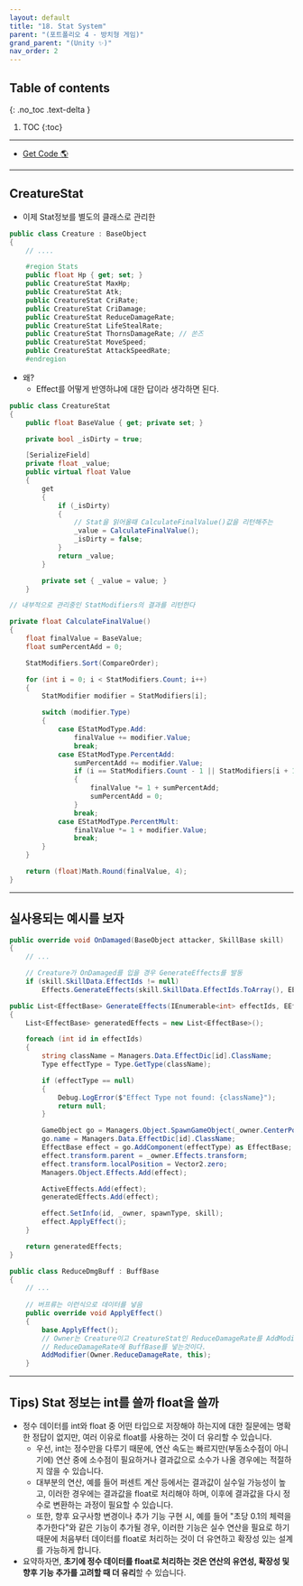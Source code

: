 ```yaml
---
layout: default
title: "18. Stat System"
parent: "(포트폴리오 4 - 방치형 게임)"
grand_parent: "(Unity ✨)"
nav_order: 2
---
```


## Table of contents
{: .no_toc .text-delta }

1. TOC
{:toc}

---

* [Get Code 🌎](https://github.com/Arthur880708/Unity.IncrementalGame.Example/tree/7)

---

## CreatureStat

* 이제 Stat정보를 별도의 클래스로 관리한

```csharp
public class Creature : BaseObject
{
	// ....

	#region Stats
	public float Hp { get; set; }
	public CreatureStat MaxHp;
	public CreatureStat Atk;
	public CreatureStat CriRate;
	public CreatureStat CriDamage;
	public CreatureStat ReduceDamageRate;
	public CreatureStat LifeStealRate;
	public CreatureStat ThornsDamageRate; // 쏜즈
	public CreatureStat MoveSpeed;
	public CreatureStat AttackSpeedRate;
	#endregion
```

* 왜?
    * Effect를 어떻게 반영하냐에 대한 답이라 생각하면 된다.

```csharp
public class CreatureStat
{
	public float BaseValue { get; private set; }

	private bool _isDirty = true;

	[SerializeField]
	private float _value;
	public virtual float Value
	{
		get
		{
			if (_isDirty)
			{
                // Stat을 읽어올때 CalculateFinalValue()값을 리턴해주는
				_value = CalculateFinalValue();
				_isDirty = false;
			}
			return _value;
		}

		private set { _value = value; }
	}
```

```csharp
// 내부적으로 관리중인 StatModifiers의 결과를 리턴한다

private float CalculateFinalValue()
{
    float finalValue = BaseValue;
    float sumPercentAdd = 0;

    StatModifiers.Sort(CompareOrder);

    for (int i = 0; i < StatModifiers.Count; i++)
    {
        StatModifier modifier = StatModifiers[i];

        switch (modifier.Type)
        {
            case EStatModType.Add:
                finalValue += modifier.Value;
                break;
            case EStatModType.PercentAdd:
                sumPercentAdd += modifier.Value;
                if (i == StatModifiers.Count - 1 || StatModifiers[i + 1].Type != EStatModType.PercentAdd)
                {
                    finalValue *= 1 + sumPercentAdd;
                    sumPercentAdd = 0;
                }
                break;
            case EStatModType.PercentMult:
                finalValue *= 1 + modifier.Value;
                break;
        }
    }

    return (float)Math.Round(finalValue, 4);
}
```

---

## 실사용되는 예시를 보자

```csharp
public override void OnDamaged(BaseObject attacker, SkillBase skill)
{
    // ...

    // Creature가 OnDamaged를 입을 경우 GenerateEffects를 발동
    if (skill.SkillData.EffectIds != null)
        Effects.GenerateEffects(skill.SkillData.EffectIds.ToArray(), EEffectSpawnType.Skill, skill);
```

```csharp
public List<EffectBase> GenerateEffects(IEnumerable<int> effectIds, EEffectSpawnType spawnType, SkillBase skill)
{
    List<EffectBase> generatedEffects = new List<EffectBase>();

    foreach (int id in effectIds)
    {
        string className = Managers.Data.EffectDic[id].ClassName;
        Type effectType = Type.GetType(className);

        if (effectType == null)
        {
            Debug.LogError($"Effect Type not found: {className}");
            return null;
        }

        GameObject go = Managers.Object.SpawnGameObject(_owner.CenterPosition, "EffectBase");			
        go.name = Managers.Data.EffectDic[id].ClassName;
        EffectBase effect = go.AddComponent(effectType) as EffectBase;
        effect.transform.parent = _owner.Effects.transform;
        effect.transform.localPosition = Vector2.zero;
        Managers.Object.Effects.Add(effect);

        ActiveEffects.Add(effect);
        generatedEffects.Add(effect);

        effect.SetInfo(id, _owner, spawnType, skill);
        effect.ApplyEffect();
    }

    return generatedEffects;
}
```

```csharp
public class ReduceDmgBuff : BuffBase
{
	// ...
    
    // 버프류는 이런식으로 데이터를 넣음
    public override void ApplyEffect()
    {
        base.ApplyEffect();
        // Owner는 Creature이고 CreatureStat인 ReduceDamageRate를 AddModifier로 넘긴다
        // ReduceDamageRate에 BuffBase를 넣는것이다.
        AddModifier(Owner.ReduceDamageRate, this);
    }
```

---

## Tips) Stat 정보는 int를 쓸까 float을 쓸까

* 정수 데이터를 int와 float 중 어떤 타입으로 저장해야 하는지에 대한 질문에는 명확한 정답이 없지만, 여러 이유로 float를 사용하는 것이 더 유리할 수 있습니다. 
    * 우선, int는 정수만을 다루기 때문에, 연산 속도는 빠르지만(부동소수점이 아니기에) 연산 중에 소수점이 필요하거나 결과값으로 소수가 나올 경우에는 적절하지 않을 수 있습니다. 
    * 대부분의 연산, 예를 들어 퍼센트 계산 등에서는 결과값이 실수일 가능성이 높고, 이러한 경우에는 결과값을 float로 처리해야 하며, 이후에 결과값을 다시 정수로 변환하는 과정이 필요할 수 있습니다.
    * 또한, 향후 요구사항 변경이나 추가 기능 구현 시, 예를 들어 "초당 0.1의 체력을 추가한다"와 같은 기능이 추가될 경우, 이러한 기능은 실수 연산을 필요로 하기 때문에 처음부터 데이터를 float로 처리하는 것이 더 유연하고 확장성 있는 설계를 가능하게 합니다.
* 요약하자면, **초기에 정수 데이터를 float로 처리하는 것은 연산의 유연성, 확장성 및 향후 기능 추가를 고려할 때 더 유리**할 수 있습니다.
